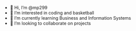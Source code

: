 - 👋 Hi, I’m @mp299
- 👀 I’m interested in coding and basketball
- 🌱 I’m currently learning Business and Information Systems
- 💞️ I’m looking to collaborate on projects

<!---
mp299/mp299 is a ✨ special ✨ repository because its `README.md` (this file) appears on your GitHub profile.
You can click the Preview link to take a look at your changes.
--->

